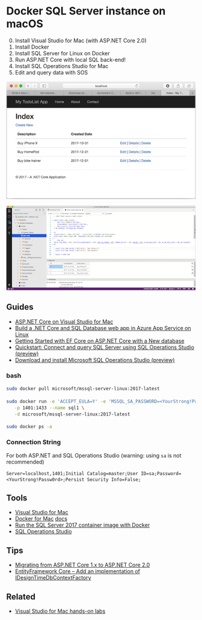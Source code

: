 # Docker SQL Server instance on macOS

0. Install Visual Studio for Mac (with ASP.NET Core 2.0)
1. Install Docker
2. Install SQL Server for Linux on Docker
3. Run ASP.NET Core with local SQL back-end!
4. Install SQL Operations Studio for Mac
5. Edit and query data with SOS

![Web app](Screenshots/web-app-sml.png)

![SQL Ops Studio](Screenshots/sql-ops-studio-sml.png)

## Guides

* [ASP.NET Core on Visual Studio for Mac](https://docs.microsoft.com/en-us/visualstudio/mac/asp-net-core)
* [Build a .NET Core and SQL Database web app in Azure App Service on Linux](https://docs.microsoft.com/en-us/azure/app-service/containers/tutorial-dotnetcore-sqldb-app)
* [Getting Started with EF Core on ASP.NET Core with a New database](https://docs.microsoft.com/en-us/ef/core/get-started/aspnetcore/new-db)
* [Quickstart: Connect and query SQL Server using SQL Operations Studio (preview)](https://docs.microsoft.com/en-us/sql/sql-operations-studio/quickstart-sql-server)
* [Download and install Microsoft SQL Operations Studio (preview)](https://docs.microsoft.com/en-us/sql/sql-operations-studio/download)

### bash

```bash
sudo docker pull microsoft/mssql-server-linux:2017-latest

sudo docker run -e 'ACCEPT_EULA=Y' -e 'MSSQL_SA_PASSWORD=<YourStrong!Passw0rd>' \
   -p 1401:1433 --name sql1 \
   -d microsoft/mssql-server-linux:2017-latest

sudo docker ps -a
```

### Connection String

For both ASP.NET and SQL Operations Studio (warning: using `sa` is not recommended)

```
Server=localhost,1401;Initial Catalog=master;User ID=sa;Password=<YourStrong!Passw0rd>;Persist Security Info=False;
```

## Tools

* [Visual Studio for Mac](https://www.visualstudio.com/vs/)
* [Docker for Mac](https://www.docker.com/docker-mac) [docs](https://docs.docker.com/docker-for-mac/)
* [Run the SQL Server 2017 container image with Docker](https://docs.microsoft.com/en-us/sql/linux/quickstart-install-connect-docker)
* [SQL Operations Studio](https://docs.microsoft.com/en-us/sql/sql-operations-studio/what-is)


## Tips

* [Migrating from ASP.NET Core 1.x to ASP.NET Core 2.0](https://docs.microsoft.com/en-us/aspnet/core/migration/1x-to-2x/)
* [EntityFramework Core – Add an implementation of IDesignTimeDbContextFactory](https://codingblast.com/entityframework-core-idesigntimedbcontextfactory/)


## Related

* [Visual Studio for Mac hands-on labs](https://github.com/Microsoft/vs4mac-labs)



